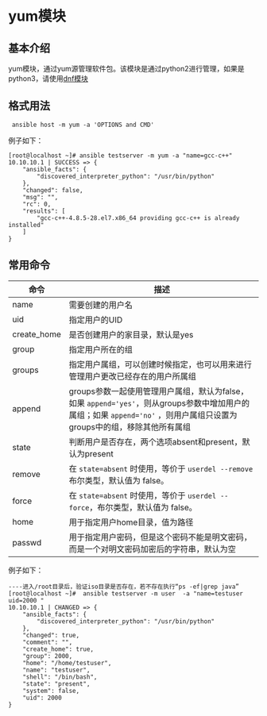 # yum模块

## 基本介绍

 yum模块，通过yum源管理软件包。该模块是通过python2进行管理，如果是python3，请使用[dnf模块](./dnf.md)

## 格式用法

```shell
 ansible host -m yum -a 'OPTIONS and CMD' 
```

例子如下：

```shell
[root@localhost ~]# ansible testserver -m yum -a "name=gcc-c++"
10.10.10.1 | SUCCESS => {
    "ansible_facts": {
        "discovered_interpreter_python": "/usr/bin/python"
    },
    "changed": false,
    "msg": "",
    "rc": 0,
    "results": [
        "gcc-c++-4.8.5-28.el7.x86_64 providing gcc-c++ is already installed"
    ]
}
```

## 常用命令

| 命令        | 描述                                                         |
| ----------- | ------------------------------------------------------------ |
| name        | 需要创建的用户名                                             |
| uid         | 指定用户的UID                                                |
| create_home | 是否创建用户的家目录，默认是yes                              |
| group       | 指定用户所在的组                                             |
| groups      | 指定用户属组，可以创建时候指定，也可以用来进行管理用户更改已经存在的用户所属组 |
| append      | groups参数一起使用管理用户属组，默认为false，如果 `append='yes'`，则从groups参数中增加用户的属组；如果 `append='no'` ，则用户属组只设置为groups中的组，移除其他所有属组 |
| state       | 判断用户是否存在，两个选项absent和present，默认为present     |
| remove      | 在 `state=absent` 时使用，等价于 `userdel --remove` 布尔类型，默认值为 false。 |
| force       | 在 `state=absent` 时使用，等价于 `userdel --force`，布尔类型，默认值为 false。 |
| home        | 用于指定用户home目录，值为路径                               |
| passwd      | 用于指定用户密码，但是这个密码不能是明文密码，而是一个对明文密码加密后的字符串，默认为空 |

例子如下：

```shell
----进入/root目录后，验证iso目录是否存在，若不存在执行“ps -ef|grep java”
[root@localhost ~]#  ansible testserver -m user  -a "name=testuser uid=2000 "
10.10.10.1 | CHANGED => {
    "ansible_facts": {
        "discovered_interpreter_python": "/usr/bin/python"
    },
    "changed": true,
    "comment": "",
    "create_home": true,
    "group": 2000,
    "home": "/home/testuser",
    "name": "testuser",
    "shell": "/bin/bash",
    "state": "present",
    "system": false,
    "uid": 2000
}

```